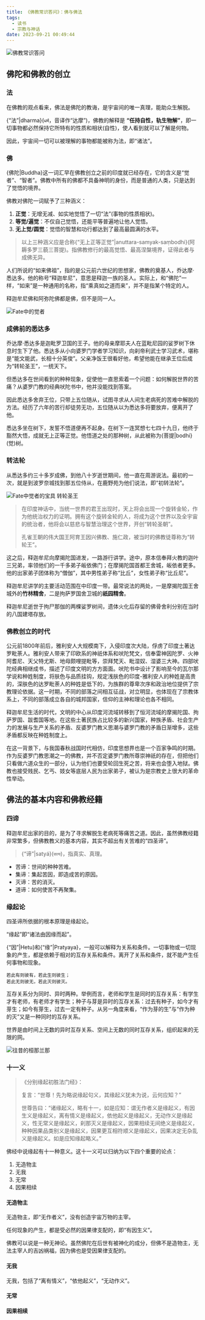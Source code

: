 ```yaml
---
title: 《佛教常识答问》：佛与佛法
tags:
  - 读书
  - 宗教与神话
date: 2023-09-21 00:49:44
---
```


![佛教常识答问](http://storage.live.com/items/3550ADEE9AFF19FD!101900:/佛教常识答问.png?authkey=AIbyrqnS5z58phc)

## 佛陀和佛教的创立

### 法

在佛教的观点看来，佛法是佛陀的教诲，是宇宙间的唯一真理，能助众生解脱。

{“法”|dharma}(`धर्म`，音译作“达摩”)，佛教的解释是 **“任持自性，轨生物解”**，即一切事物都必然保持它所特有的性质和相状(自性)，使人看到就可以了解是何物。

因此，宇宙间一切可以被理解的事物都能被称为法，即“诸法”。

### 佛

{佛陀|Buddha}这一词汇早在佛教创立之前的印度就已经存在，它的含义是“觉者”、“智者”。佛教中所有的佛都不具备神明的身份，而是普通的人类，只是达到了觉悟的境界。

佛教对佛陀一词赋予了三种涵义：

1. **正觉**：无增无减、如实地觉悟了一切“法”(事物的性质相状)。
2. **等觉/遍觉**：不仅自己觉悟，还能平等普遍地让他人觉悟。
3. **无上觉/圆觉**：觉悟的智慧和功行都达到了最高最圆满的水平。

> 以上三种涵义应是合称{“无上正等正觉”|anuttara-samyak-saṃbodhi}(阿耨多罗三藐三菩提)。指佛教修行的最高觉悟、最高涅槃境界，证得此者与成佛无异。

<!--more-->

人们所说的“如来佛祖”，指的是公元前六世纪的思想家，佛教的奠基人，乔达摩·悉达多。他的称号“释迦牟尼”，意思是释迦一族的圣人。实际上，和“佛陀”一样，“如来”是一种通用的名称，指“乘真如之道而来”，并不是指某个特定的人。

释迦牟尼佛和阿弥陀佛都是佛，但不是同一人。

![Fate中的觉者](http://storage.live.com/items/3550ADEE9AFF19FD!101901:/觉者.jpg?authkey=AIbyrqnS5z58phc)

### 成佛前的悉达多

乔达摩·悉达多是迦毗罗卫国的王子。他的母亲摩耶夫人在蓝毗尼园的娑罗树下休息时生下了他。悉达多从小向婆罗门学者学习知识，向刹帝利武士学习武术，堪称是“能文能武，长相十分英俊”。父亲净饭王很看好他，希望他能在继承王位后成为“转轮圣王”，一统天下。

但悉达多在世间看到的种种现象，促使他一直思索着一个问题：如何解脱世界的苦痛？从婆罗门教的经典吠陀书中，他并没能找到答案。

因此悉达多舍弃王位，只带上五位随从，试图寻求从人间生老病死的苦难中解脱的方法。经历了六年的苦行却徒劳无功，五位随从以为悉达多将要放弃，便离开了他。

悉达多坐在树下，发誓不悟道便再不起身。在树下一连冥想七七四十九日，他终于豁然大悟，成就无上正等正觉。他悟道之处的那种树，从此被称为{菩提|bodhi}(觉)树。

### 转法轮

从悉达多约三十多岁成佛，到他八十岁逝世期间，他一直在周游说法。最初的一次，就是到波罗奈城找到那五位侍从，在鹿野苑为他们说法，即“初转法轮”。

![Fate中觉者的宝具 转轮圣王](http://storage.live.com/items/3550ADEE9AFF19FD!101902:/转轮圣王.jpg?authkey=AIbyrqnS5z58phc)

> 在印度神话中，当统一世界的君王出现时，天上将会出现一个旋转金轮，作为他统治权力的证明。拥有这个旋转金轮的人，将成为这个世界以及全宇宙的统治者，他将会以慈悲与智慧治理这个世界，开创“转轮圣朝”。
>
> 孔雀王朝的伟大国王阿育王因兴佛教、施仁政，被当时的佛教徒尊称为“转轮王”。

这之后，释迦牟尼向摩揭陀国进发，一路游行讲学。途中，原本信奉拜火教的迦叶三兄弟，率领他们的一千多弟子皈依佛门；在摩揭陀国首都王舍城，皈依者更多。他的出家弟子团体称为“僧伽”，其中男性弟子称“比丘”，女性弟子称“比丘尼”。

释迦牟尼讲学的主要活动范围在中印度一带。最常说法的两处，一是摩揭陀国王舍城外的**竹林精舍**，二是拘萨罗国舍卫城的**祇园精舍**。

释迦牟尼逝世于拘尸那伽的两棵娑罗树间，遗体火化后存留的佛骨舍利分别在当时的八国建塔存放。

### 佛教创立的时代

公元前1800年前后，雅利安人大规模南下，入侵印度次大陆，俘虏了印度土著达罗毗荼人。雅利安人带来了印欧系的神祇体系和吠陀梵文，信奉雷神因陀罗、火神阿耆尼、天父特尤斯、地母颇哩提毗等，崇拜梵天、毗湿奴、湿婆三大神。四部吠陀经典相继成书，描述了印度文明的方方面面。吠陀书中设计了影响至今的瓦尔那学说和种姓制度，将肤色与品质挂钩，规定浅肤色的印度-雅利安人的种姓是高贵的，深肤色的达罗毗荼人的种姓是低下的，为族群的尊卑次序和政治地位提供了宗教理论依据。这一时期，不同的部落之间相互征战，对立明显，也体现在了宗教体系上，不同的部落成立各自的城邦国家，信仰的主神和理论也各不相同。

释迦牟尼生活的时代，文明的中心从印度河流域转移到了恒河流域的摩揭陀国、拘萨罗国、跋耆国等地。在这些土著民族占比较多的新兴国家，种族矛盾、社会生产力的发展与生产关系的矛盾、反婆罗门教义思潮与婆罗门教的矛盾日渐增多，这些矛盾都反映在种姓制度上。

在这一背景下，与我国春秋战国时代相仿，印度思想界也是一个百家争鸣的时期。作为反婆罗门教思潮之一的佛教，并不否定婆罗门教所尊崇神祇的存在，但把他们只看做六道众生的一部分，认为他们也要受轮回生死之苦，将来也会堕入地狱。佛教也接受贱民、乞丐、妓女等底层人民为出家弟子，被认为是宗教史上很大的革命性举动。

## 佛法的基本内容和佛教经籍

### 四谛

释迦牟尼出家的目的，是为了寻求解脱生老病死等痛苦之道。因此，虽然佛教经籍非常繁多，但佛教教义的基本内容，其实不超出有关苦难的“四圣谛”。

> {“谛”|satyá}(`सत्य`)，指真实、真理。

- 苦谛：世间的种种苦难。
- 集谛：集起苦因，即造成苦的原因。
- 灭谛：苦的消灭。
- 道谛：如何使苦不再聚集。

### 缘起论

四圣谛所依据的根本原理是缘起论。

“缘起”即“诸法由因缘而起”。

{“因”|Hetu}和{“缘”|Pratyaya}，一般可以解释为关系和条件。一切事物或一切现象的产生，都是依赖于相对的互存关系和条件。离开了关系和条件，就不能产生任何事物和现象。

```
若此有则彼有，若此生则彼生；
若此无则彼无，若此灭则彼灭。
```

互存关系分为同时、异时两种。举例而言，老师和学生是同时的互存关系：有学生才有老师，有老师才有学生；种子与芽是异时的互存关系：过去有种子，如今才有芽生；如今有芽生，过去一定有种子。从另一角度来看，“作为芽的生”与“作为种的灭”又是一种同时的互存关系。

世界是由时间上无数的异时互存关系、空间上无数的同时互存关系，组织起来的无限的网。

![往昔的桓那兰那](http://storage.live.com/items/3550ADEE9AFF19FD!101927:/觉王树.png?authkey=AIbyrqnS5z58phc)

### 十一义

> 《分别缘起初胜法门经》：
> 
> 复言：“世尊！先为略说缘起句义，其缘起义犹未为说，云何应知？”
> 
> 世尊告曰：“诸缘起义，略有十一，如是应知：谓无作者义是缘起义，有因生义是缘起义，离有情义是缘起义，依他起义是缘起义，无动作义是缘起义，性无常义是缘起义，刹那灭义是缘起义，因果相续无间绝义是缘起义，种种因果品类别义是缘起义，因果更互相符顺义是缘起义，因果决定无杂乱义是缘起义。如是应知缘起略义。”

佛经中说缘起有十一种意义。这十一义可以归纳为以下四个重要的论点：

1. 无造物主
2. 无我
3. 无常
4. 因果相续

#### 无造物主

无造物主，即“无作者义”，没有创造宇宙万物的主宰。

任何现象的产生，都是受必然的因果律支配的，即“有因生义”。

佛教可以说是一种无神论。虽然佛陀在后世有被神化的成分，但佛不是造物主，无法主宰人的吉凶祸福，因为佛也是受因果律支配的。

#### 无我

无我，包括了“离有情义”，“依他起义”，“无动作义”。



#### 无常



#### 因果相续




<!-- ## 僧伽和佛的弟子


## 佛教在印度的发展、衰灭、复兴


## 佛教在中国的传播、发展、演变
 -->
